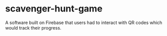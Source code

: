 # scavenger-hunt-game
A software built on Firebase that users had to interact with QR codes which would track their progress.
